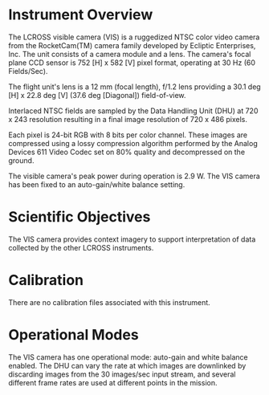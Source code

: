 
 
  Instrument Overview
  ===================
 
  The LCROSS visible camera (VIS) is a ruggedized NTSC color video
  camera from the RocketCam(TM) camera family developed by Ecliptic
  Enterprises, Inc.  The unit consists of a camera module and a
  lens.  The camera's focal plane CCD sensor is 752 [H] x 582 [V]
  pixel format, operating at 30 Hz (60 Fields/Sec).
 
  The flight unit's lens is a 12 mm (focal length), f/1.2 lens
  providing a 30.1 deg [H] x 22.8 deg [V] (37.6 deg [Diagonal])
  field-of-view.
 
  Interlaced NTSC fields are sampled by the Data Handling Unit (DHU)
  at 720 x 243 resolution resulting in a final image resolution of
  720 x 486 pixels.
 
  Each pixel is 24-bit RGB with 8 bits per color channel.  These
  images are compressed using a lossy compression algorithm
  performed by the Analog Devices 611 Video Codec set on 80% quality
  and decompressed on the ground.
 
  The visible camera's peak power during operation is 2.9 W.  The
  VIS camera has been fixed to an auto-gain/white balance setting.
 
  Scientific Objectives
  =====================
 
  The VIS camera provides context imagery to support interpretation
  of data collected by the other LCROSS instruments.
 
  Calibration
  ===========
 
  There are no calibration files associated with this instrument.
 
  Operational Modes
  =================
 
  The VIS camera has one operational mode: auto-gain and white
  balance enabled.  The DHU can vary the rate at which images are
  downlinked by discarding images from the 30 images/sec input
  stream, and several different frame rates are used at different
  points in the mission.

        